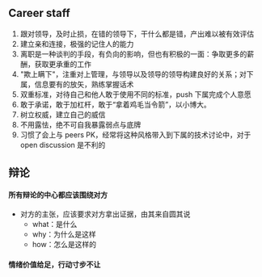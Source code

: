 ## Career staff
1. 跟对领导，及时止损，在错的领导下，干什么都是错，产出难以被有效评估
2. 建立亲和连接，极强的记住人的能力
3. 离职是一种谈判的手段，有负向的影响，但也有积极的一面：争取更多的薪酬，获取更承重的工作
4. "欺上瞒下"，注重对上管理，与领导以及领导的领导构建良好的关系；对下属，信息要有的放矢，熟练掌握话术
5. 双重标准，对待自己和他人敢于使用不同的标准，push 下属完成个人意愿
6. 敢于承诺，敢于加杠杆，敢于“拿着鸡毛当令箭”，以小博大。
7. 树立权威，建立自己的威信
8. 不用露怯，绝不可自我暴露弱点与底牌
9. 习惯了会上与 peers PK，经常将这种风格带入到下属的技术讨论中，对于 open discussion 是不利的
## 辩论

#### 所有辩论的中心都应该围绕对方
- 对方的主张，应该要求对方拿出证据，由其来自圆其说
	- what：是什么
	- why：为什么是这样
	- how：怎么是这样的
#### 情绪价值给足，行动寸步不让